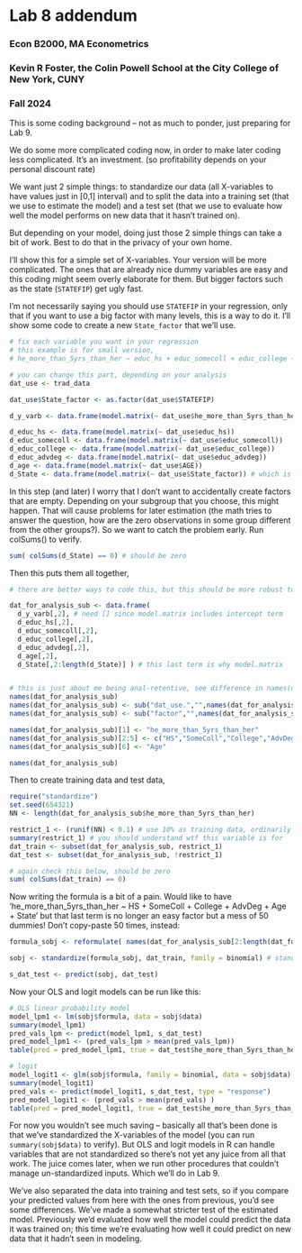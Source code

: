 Lab 8 addendum
================

### Econ B2000, MA Econometrics

### Kevin R Foster, the Colin Powell School at the City College of New York, CUNY

### Fall 2024

This is some coding background – not as much to ponder, just preparing
for Lab 9.

We do some more complicated coding now, in order to make later coding
less complicated. It’s an investment. (so profitability depends on your
personal discount rate)

We want just 2 simple things: to standardize our data (all X-variables
to have values just in \[0,1\] interval) and to split the data into a
training set (that we use to estimate the model) and a test set (that we
use to evaluate how well the model performs on new data that it hasn’t
trained on).

But depending on your model, doing just those 2 simple things can take a
bit of work. Best to do that in the privacy of your own home.

I’ll show this for a simple set of X-variables. Your version will be
more complicated. The ones that are already nice dummy variables are
easy and this coding might seem overly elaborate for them. But bigger
factors such as the state (`STATEFIP`) get ugly fast.

I’m not necessarily saying you should use `STATEFIP` in your regression,
only that if you want to use a big factor with many levels, this is a
way to do it. I’ll show some code to create a new `State_factor` that
we’ll use.

``` r
# fix each variable you want in your regression
# this example is for small version, 
# he_more_than_5yrs_than_her ~ educ_hs + educ_somecoll + educ_college + educ_advdeg + AGE + State_factor

# you can change this part, depending on your analysis
dat_use <- trad_data

dat_use$State_factor <- as.factor(dat_use$STATEFIP)

d_y_varb <- data.frame(model.matrix(~ dat_use$he_more_than_5yrs_than_her)) 

d_educ_hs <- data.frame(model.matrix(~ dat_use$educ_hs))
d_educ_somecoll <- data.frame(model.matrix(~ dat_use$educ_somecoll))
d_educ_college <- data.frame(model.matrix(~ dat_use$educ_college))
d_educ_advdeg <- data.frame(model.matrix(~ dat_use$educ_advdeg))
d_age <- data.frame(model.matrix(~ dat_use$AGE))
d_State <- data.frame(model.matrix(~ dat_use$State_factor)) # which is big!
```

In this step (and later) I worry that I don’t want to accidentally
create factors that are empty. Depending on your subgroup that you
choose, this might happen. That will cause problems for later estimation
(the math tries to answer the question, how are the zero observations in
some group different from the other groups?). So we want to catch the
problem early. Run colSums() to verify.

``` r
sum( colSums(d_State) == 0) # should be zero
```

Then this puts them all together,

``` r
# there are better ways to code this, but this should be more robust to your other choices

dat_for_analysis_sub <- data.frame(
  d_y_varb[,2], # need [] since model.matrix includes intercept term
  d_educ_hs[,2],
  d_educ_somecoll[,2],
  d_educ_college[,2],
  d_educ_advdeg[,2],
  d_age[,2],
  d_State[,2:length(d_State)] ) # this last term is why model.matrix 


# this is just about me being anal-retentive, see difference in names(dat_for_analysis_sub) before and after running this bit
names(dat_for_analysis_sub)
names(dat_for_analysis_sub) <- sub("dat_use.","",names(dat_for_analysis_sub)) # drops each repetition of dat_use with some regexp foo 
names(dat_for_analysis_sub) <- sub("factor","",names(dat_for_analysis_sub)) # drops each repetition of factor

names(dat_for_analysis_sub)[1] <- "he_more_than_5yrs_than_her"
names(dat_for_analysis_sub)[2:5] <- c("HS","SomeColl","College","AdvDeg")
names(dat_for_analysis_sub)[6] <- "Age"

names(dat_for_analysis_sub)
```

Then to create training data and test data,

``` r
require("standardize")
set.seed(654321)
NN <- length(dat_for_analysis_sub$he_more_than_5yrs_than_her)

restrict_1 <- (runif(NN) < 0.1) # use 10% as training data, ordinarily this would be much bigger but start small
summary(restrict_1) # you should understand wtf this variable is for
dat_train <- subset(dat_for_analysis_sub, restrict_1)
dat_test <- subset(dat_for_analysis_sub, !restrict_1)

# again check this below, should be zero
sum( colSums(dat_train) == 0)
```

Now writing the formula is a bit of a pain. Would like to have
‘he_more_than_5yrs_than_her ~ HS + SomeColl + College + AdvDeg + Age +
State’ but that last term is no longer an easy factor but a mess of 50
dummies! Don’t copy-paste 50 times, instead:

``` r
formula_sobj <- reformulate( names(dat_for_analysis_sub[2:length(dat_for_analysis_sub)]), response = "he_more_than_5yrs_than_her")

sobj <- standardize(formula_sobj, dat_train, family = binomial) # standardized object

s_dat_test <- predict(sobj, dat_test)
```

Now your OLS and logit models can be run like this:

``` r
# OLS linear probability model
model_lpm1 <- lm(sobj$formula, data = sobj$data)
summary(model_lpm1)
pred_vals_lpm <- predict(model_lpm1, s_dat_test)
pred_model_lpm1 <- (pred_vals_lpm > mean(pred_vals_lpm))
table(pred = pred_model_lpm1, true = dat_test$he_more_than_5yrs_than_her )

# logit 
model_logit1 <- glm(sobj$formula, family = binomial, data = sobj$data)
summary(model_logit1)
pred_vals <- predict(model_logit1, s_dat_test, type = "response")
pred_model_logit1 <- (pred_vals > mean(pred_vals) )
table(pred = pred_model_logit1, true = dat_test$he_more_than_5yrs_than_her )
```

For now you wouldn’t see much saving – basically all that’s been done is
that we’ve standardized the X-variables of the model (you can run
`summary(sobj$data)` to verify). But OLS and logit models in R can
handle variables that are not standardized so there’s not yet any juice
from all that work. The juice comes later, when we run other procedures
that couldn’t manage un-standardized inputs. Which we’ll do in Lab 9.

We’ve also separated the data into training and test sets, so if you
compare your predicted values from here with the ones from previous,
you’d see some differences. We’ve made a somewhat stricter test of the
estimated model. Previously we’d evaluated how well the model could
predict the data it was trained on; this time we’re evaluating how well
it could predict on new data that it hadn’t seen in modeling.
